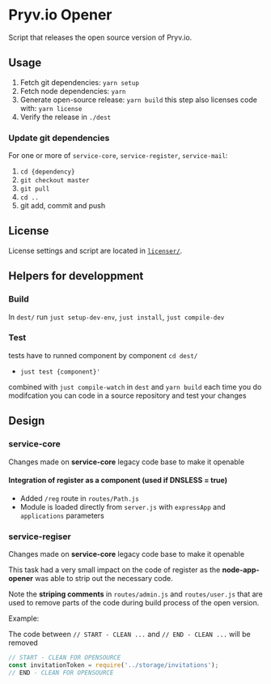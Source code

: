 # Pryv.io Opener

Script that releases the open source version of Pryv.io.


## Usage

1. Fetch git dependencies: `yarn setup`
2. Fetch node dependencies: `yarn`
3. Generate open-source release: `yarn build` this step also licenses code with: `yarn license`
4. Verify the release in `./dest`

### Update git dependencies

For one or more of `service-core`, `service-register`, `service-mail`:

1. `cd {dependency}`
2. `git checkout master`
3. `git pull`
4. `cd ..`
5. git add, commit and push


## License

License settings and script are located in [`licenser/`](licenser/).


## Helpers for developpment

### Build
 In `dest/` run `just setup-dev-env`, `just install`, `just compile-dev`

### Test
tests have to runned component by component 
`cd dest/` 
  - `just test {component}'`

combined with `just compile-watch` in `dest` and `yarn build` each time you do modifcation you can code in a source repository and test your changes

## Design

### service-core

Changes made on **service-core** legacy code base to make it openable

#### Integration of register as a component (used if DNSLESS = true)

- Added `/reg` route in `routes/Path.js`
- Module is loaded directly from `server.js` with `expressApp` and `applications` parameters

### service-regiser

Changes made on **service-core** legacy code base to make it openable

This task had a very small impact on the code of register as the **node-app-opener** was able to strip out the necessary code.

Note the **striping comments** in `routes/admin.js` and `routes/user.js` that are used to remove parts of the code during build process of the open version.

Example:

The code between `// START - CLEAN ...` and `// END - CLEAN ...` will be removed

```javascript
// START - CLEAN FOR OPENSOURCE
const invitationToken = require('../storage/invitations');
// END - CLEAN FOR OPENSOURCE
```

